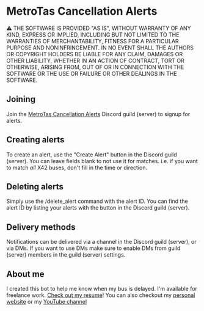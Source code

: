# MetroTas Cancellation Alerts
:warning: THE SOFTWARE IS PROVIDED "AS IS", WITHOUT WARRANTY OF ANY KIND, EXPRESS OR
IMPLIED, INCLUDING BUT NOT LIMITED TO THE WARRANTIES OF MERCHANTABILITY,
FITNESS FOR A PARTICULAR PURPOSE AND NONINFRINGEMENT. IN NO EVENT SHALL THE
AUTHORS OR COPYRIGHT HOLDERS BE LIABLE FOR ANY CLAIM, DAMAGES OR OTHER
LIABILITY, WHETHER IN AN ACTION OF CONTRACT, TORT OR OTHERWISE, ARISING FROM,
OUT OF OR IN CONNECTION WITH THE SOFTWARE OR THE USE OR FAILURE OR OTHER DEALINGS
IN THE SOFTWARE.

## Joining
Join the [MetroTas Cancellation Alerts](https://discord.gg/AEv4gYphDF) Discord guild (server) to signup for alerts.

## Creating alerts
To create an alert, use the "Create Alert" button in the Discord guild (server). You can leave fields blank to not use it for matches. i.e. if you want to match *all* X42 buses, don't fill in the time or direction.

## Deleting alerts
Simply use the /delete_alert command with the alert ID. You can find the alert ID by listing your alerts with the button in the Discord guild (server).

## Delivery methods
Notifications can be delivered via a channel in the Discord guild (server), or via DMs. If you want to use DMs make sure to enable DMs from guild (server) members in the guild (server) settings.

## About me
I created this bot to help me know when my bus is delayed.
I'm available for freelance work. [Check out my resume](https://mburgess.au/resume)!
You can also checkout my [personal website](https://maxstuff.net) or my [YouTube channel](https://maxstuff.net/youtube)